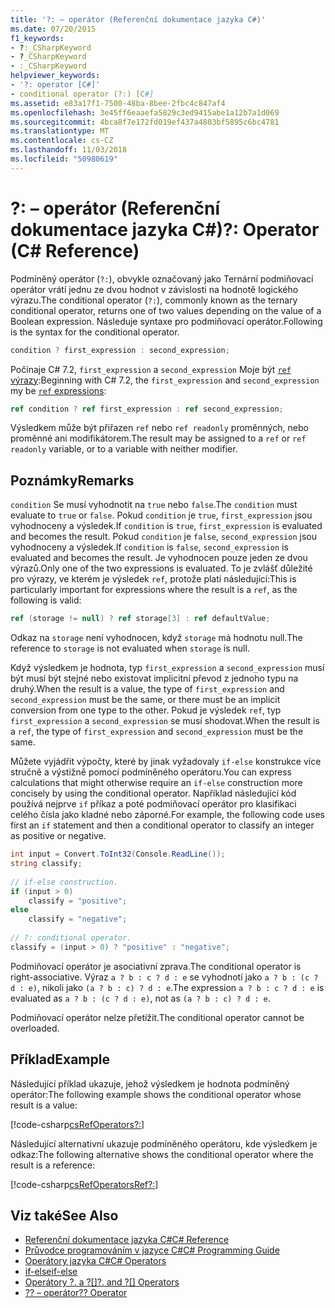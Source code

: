 ```yaml
---
title: '?: – operátor (Referenční dokumentace jazyka C#)'
ms.date: 07/20/2015
f1_keywords:
- ?:_CSharpKeyword
- ?_CSharpKeyword
- :_CSharpKeyword
helpviewer_keywords:
- '?: operator [C#]'
- conditional operator (?:) [C#]
ms.assetid: e83a17f1-7500-48ba-8bee-2fbc4c847af4
ms.openlocfilehash: 3e45ff6eaaefa5829c3ed9415abe1a12b7a1d069
ms.sourcegitcommit: 4bca8f7e172fd019ef437a4803bf5895c6bc4781
ms.translationtype: MT
ms.contentlocale: cs-CZ
ms.lasthandoff: 11/03/2018
ms.locfileid: "50980619"
---
```

# <a name="-operator-c-reference"></a><span data-ttu-id="058c3-102">?: – operátor (Referenční dokumentace jazyka C#)</span><span class="sxs-lookup"><span data-stu-id="058c3-102">?: Operator (C# Reference)</span></span>

<span data-ttu-id="058c3-103">Podmíněný operátor (`?:`), obvykle označovaný jako Ternární podmiňovací operátor vrátí jednu ze dvou hodnot v závislosti na hodnotě logického výrazu.</span><span class="sxs-lookup"><span data-stu-id="058c3-103">The conditional operator (`?:`), commonly known as the ternary conditional operator, returns one of two values depending on the value of a Boolean expression.</span></span> <span data-ttu-id="058c3-104">Následuje syntaxe pro podmiňovací operátor.</span><span class="sxs-lookup"><span data-stu-id="058c3-104">Following is the syntax for the conditional operator.</span></span>  

```csharp
condition ? first_expression : second_expression;  
```

<span data-ttu-id="058c3-105">Počínaje C# 7.2, `first_expression` a `second_expression` Moje být [ `ref` výrazy](https://github.com/dotnet/csharplang/blob/master/proposals/csharp-7.2/conditional-ref.md):</span><span class="sxs-lookup"><span data-stu-id="058c3-105">Beginning with C# 7.2, the `first_expression` and `second_expression` my be [`ref` expressions](https://github.com/dotnet/csharplang/blob/master/proposals/csharp-7.2/conditional-ref.md):</span></span>

```csharp
ref condition ? ref first_expression : ref second_expression;  
```

<span data-ttu-id="058c3-106">Výsledkem může být přiřazen `ref` nebo `ref readonly` proměnných, nebo proměnné ani modifikátorem.</span><span class="sxs-lookup"><span data-stu-id="058c3-106">The result may be assigned to a `ref` or `ref readonly` variable, or to a variable with neither modifier.</span></span>

## <a name="remarks"></a><span data-ttu-id="058c3-107">Poznámky</span><span class="sxs-lookup"><span data-stu-id="058c3-107">Remarks</span></span>

<span data-ttu-id="058c3-108">`condition` Se musí vyhodnotit na `true` nebo `false`.</span><span class="sxs-lookup"><span data-stu-id="058c3-108">The `condition` must evaluate to `true` or `false`.</span></span> <span data-ttu-id="058c3-109">Pokud `condition` je `true`, `first_expression` jsou vyhodnoceny a výsledek.</span><span class="sxs-lookup"><span data-stu-id="058c3-109">If `condition` is `true`, `first_expression` is evaluated and becomes the result.</span></span> <span data-ttu-id="058c3-110">Pokud `condition` je `false`, `second_expression` jsou vyhodnoceny a výsledek.</span><span class="sxs-lookup"><span data-stu-id="058c3-110">If `condition` is `false`, `second_expression` is evaluated and becomes the result.</span></span> <span data-ttu-id="058c3-111">Je vyhodnocen pouze jeden ze dvou výrazů.</span><span class="sxs-lookup"><span data-stu-id="058c3-111">Only one of the two expressions is evaluated.</span></span> <span data-ttu-id="058c3-112">To je zvlášť důležité pro výrazy, ve kterém je výsledek `ref`, protože platí následující:</span><span class="sxs-lookup"><span data-stu-id="058c3-112">This is particularly important for expressions where the result is a `ref`, as the following is valid:</span></span>

```csharp
ref (storage != null) ? ref storage[3] : ref defaultValue;
```

<span data-ttu-id="058c3-113">Odkaz na `storage` není vyhodnocen, když `storage` má hodnotu null.</span><span class="sxs-lookup"><span data-stu-id="058c3-113">The reference to `storage` is not evaluated when `storage` is null.</span></span>

<span data-ttu-id="058c3-114">Když výsledkem je hodnota, typ `first_expression` a `second_expression` musí být musí být stejné nebo existovat implicitní převod z jednoho typu na druhý.</span><span class="sxs-lookup"><span data-stu-id="058c3-114">When the result is a value, the type of `first_expression` and `second_expression` must be the same, or there must be an implicit conversion from one type to the other.</span></span> <span data-ttu-id="058c3-115">Pokud je výsledek `ref`, typ `first_expression` a `second_expression` se musí shodovat.</span><span class="sxs-lookup"><span data-stu-id="058c3-115">When the result is a `ref`, the type of `first_expression` and `second_expression` must be the same.</span></span>

<span data-ttu-id="058c3-116">Můžete vyjádřit výpočty, které by jinak vyžadovaly `if-else` konstrukce více stručně a výstižně pomocí podmíněného operátoru.</span><span class="sxs-lookup"><span data-stu-id="058c3-116">You can express calculations that might otherwise require an `if-else` construction more concisely by using the conditional operator.</span></span> <span data-ttu-id="058c3-117">Například následující kód používá nejprve `if` příkaz a poté podmiňovací operátor pro klasifikaci celého čísla jako kladné nebo záporné.</span><span class="sxs-lookup"><span data-stu-id="058c3-117">For example, the following code uses first an `if` statement and then a conditional operator to classify an integer as positive or negative.</span></span>

```csharp
int input = Convert.ToInt32(Console.ReadLine());  
string classify;  
  
// if-else construction.  
if (input > 0)  
    classify = "positive";  
else  
    classify = "negative";  
  
// ?: conditional operator.  
classify = (input > 0) ? "positive" : "negative";  
```

<span data-ttu-id="058c3-118">Podmiňovací operátor je asociativní zprava.</span><span class="sxs-lookup"><span data-stu-id="058c3-118">The conditional operator is right-associative.</span></span> <span data-ttu-id="058c3-119">Výraz `a ? b : c ? d : e` se vyhodnotí jako `a ? b : (c ? d : e)`, nikoli jako `(a ? b : c) ? d : e`.</span><span class="sxs-lookup"><span data-stu-id="058c3-119">The expression `a ? b : c ? d : e` is evaluated as `a ? b : (c ? d : e)`, not as `(a ? b : c) ? d : e`.</span></span>  
  
<span data-ttu-id="058c3-120">Podmiňovací operátor nelze přetížit.</span><span class="sxs-lookup"><span data-stu-id="058c3-120">The conditional operator cannot be overloaded.</span></span>
  
## <a name="example"></a><span data-ttu-id="058c3-121">Příklad</span><span class="sxs-lookup"><span data-stu-id="058c3-121">Example</span></span>

<span data-ttu-id="058c3-122">Následující příklad ukazuje, jehož výsledkem je hodnota podmíněný operátor:</span><span class="sxs-lookup"><span data-stu-id="058c3-122">The following example shows the conditional operator whose result is a value:</span></span>

[!code-csharp[csRefOperators?:](~/samples/snippets/csharp/language-reference/operators/ConditionalExamples.cs#ConditionalValue)]

<span data-ttu-id="058c3-123">Následující alternativní ukazuje podmíněného operátoru, kde výsledkem je odkaz:</span><span class="sxs-lookup"><span data-stu-id="058c3-123">The following alternative shows the conditional operator where the result is a reference:</span></span>

[!code-csharp[csRefOperatorsRef?:](~/samples/snippets/csharp/language-reference/operators/ConditionalExamples.cs#ConditionalRef)]

## <a name="see-also"></a><span data-ttu-id="058c3-124">Viz také</span><span class="sxs-lookup"><span data-stu-id="058c3-124">See Also</span></span>

- [<span data-ttu-id="058c3-125">Referenční dokumentace jazyka C#</span><span class="sxs-lookup"><span data-stu-id="058c3-125">C# Reference</span></span>](../../../csharp/language-reference/index.md)  
- [<span data-ttu-id="058c3-126">Průvodce programováním v jazyce C#</span><span class="sxs-lookup"><span data-stu-id="058c3-126">C# Programming Guide</span></span>](../../../csharp/programming-guide/index.md)  
- [<span data-ttu-id="058c3-127">Operátory jazyka C#</span><span class="sxs-lookup"><span data-stu-id="058c3-127">C# Operators</span></span>](../../../csharp/language-reference/operators/index.md)  
- [<span data-ttu-id="058c3-128">if-else</span><span class="sxs-lookup"><span data-stu-id="058c3-128">if-else</span></span>](../../../csharp/language-reference/keywords/if-else.md)  
- <span data-ttu-id="058c3-129">[Operátory ?. a ?[]](../../../csharp/language-reference/operators/null-conditional-operators.md)</span><span class="sxs-lookup"><span data-stu-id="058c3-129">[?. and ?[] Operators](../../../csharp/language-reference/operators/null-conditional-operators.md)</span></span>  
- [<span data-ttu-id="058c3-130">?? – operátor</span><span class="sxs-lookup"><span data-stu-id="058c3-130">?? Operator</span></span>](../../../csharp/language-reference/operators/null-coalescing-operator.md)
